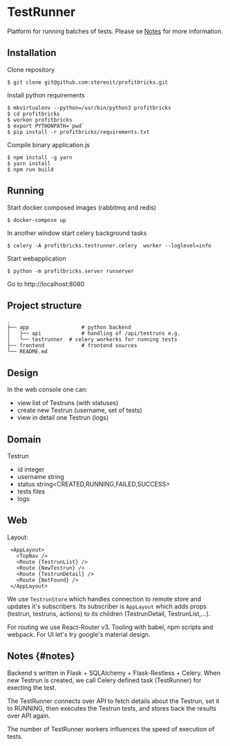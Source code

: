 TestRunner
==========

Platform for running batches of tests. Please se [Notes](#notes) for more information.


Installation
------------

 Clone repository

    $ git clone git@github.com:stereoit/profitbricks.git

 Install python requirements

    $ mkvirtualenv --python=/usr/bin/python3 profitbricks
    $ cd profitbricks
    $ workon profitbricks
    $ export PYTHONPATH=`pwd`
    $ pip install -r profitbricks/requirements.txt

 Compile binary application.js

    $ npm install -g yarn
    $ yarn install
    $ npm run build


Running
-------

  Start docker composed images (rabbitmq and redis)

    $ docker-compose up

  In another window start celery background tasks

    $ celery -A profitbricks.testrunner.celery  worker --loglevel=info

  Start webapplication

    $ python -m profitbricks.server runserver

  Go to http://localhost:8080



Project structure
-----------------

    .
    ├── app     		    # python backend
    │   ├── api 	    	# handling of /api/testruns e.g.
    │   └── testrunner  # celery workerks for running tests
    ├── frontend		    # frontend sources
    └── README.md


Design
------

In the web console one can:

- view list of Testruns (with statuses)
 - create new Testrun (username, set of tests)
 - view in detail one Testrun (logs)


Domain
------

Testrun
 - id integer
 - username string
 - status string<CREATED,RUNNING,FAILED,SUCCESS>
 - tests files
 - logs


 Web
 ---

 Layout:

     <AppLayout>
       <TopNav />
       <Route {TestrunList} />
       <Route {NewTestrun} />
       <Route {TestrunDetail} />
       <Route {NotFound} />
     </AppLayout>

We use `TestrunStore` which handles connection to remote store and updates it's subscribers. Its subscriber is `AppLayout` which adds props (testrun, testruns, actions) to its children (TestrunDetail, TestrunList,...).

For routing we use React-Router v3. Tooling with babel, npm scripts and webpack. For UI let's try google's material design.


Notes  {#notes}
-----
Backend s written in Flask + SQLAlchemy + Flask-Restless + Celery. When new
Testrun is created, we call Celery defined task (TestRunner) for execting the test.

The TestRunner connects over API to fetch details about the Testrun, set it to RUNNING, then executes the Testrun tests, and stores back the results over API again.

The number of TestRunner workers influences the speed of execution of tests.

